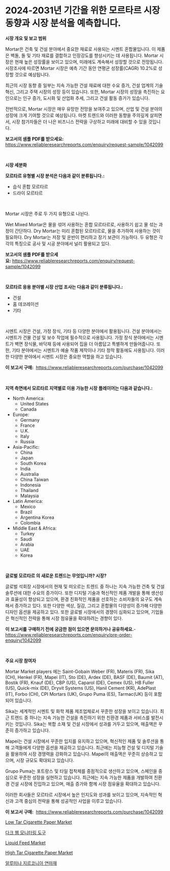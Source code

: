 <p><h1>2024-2031년 기간을 위한 모르타르 시장 동향과 시장 분석을 예측합니다.</h1></p><p><strong>시장 개요 및 보고 범위</strong></p>
<p><p>Mortar은 건축 및 건설 분야에서 중요한 재료로 사용되는 시멘트 혼합물입니다. 이 제품은 벽돌, 돌 및 기타 재료를 결합하고 인장강도를 향상시키는 데 사용됩니다. Mortar 시장은 현재 높은 성장률을 보이고 있으며, 미래에도 계속해서 성장할 것으로 전망됩니다. 시장조사에 따르면 Mortar 시장은 예측 기간 동안 연평균 성장률(CAGR) 10.2%로 성장할 것으로 예상됩니다.</p><p>최근의 시장 동향 중 일부는 지속 가능한 건설 재료에 대한 수요 증가, 건설 업계의 기술 혁신, 그리고 주택 시장의 성장 등이 있습니다. 또한, Mortar 시장의 성장을 촉진하는 요인으로는 인구 증가, 도시화 및 산업화 추세, 그리고 건설 활동 증가가 있습니다.</p><p>전반적으로, Mortar 시장은 매우 유망한 전망을 보여주고 있으며, 산업 및 건설 분야의 성장에 크게 기여할 것으로 예상됩니다. 마켓 트렌드와 이러한 동향을 주의깊게 살피면서, 시장 참가자들은 더 나은 비즈니스 전략을 구상하고 미래에 대비할 수 있을 것입니다.</p></p>
<p><strong>보고서의 샘플 PDF를 받으세요:</strong> <a href="https://www.reliableresearchreports.com/enquiry/request-sample/1042099">https://www.reliableresearchreports.com/enquiry/request-sample/1042099</a></p>
<p>&nbsp;</p>
<p><strong>시장 세분화</strong></p>
<p><strong>모르타르 유형별 시장 분석은 다음과 같이 분류됩니다.:</strong></p>
<p><ul><li>습식 혼합 모르타르</li><li>드라이 모르타르</li></ul></p>
<p>&nbsp;</p>
<p><p>Mortar 시장은 주로 두 가지 유형으로 나뉜다. </p><p>Wet Mixed Mortar은 물을 섞어 사용하는 혼합 모르타르로, 사용하기 쉽고 물 섞는 과정이 간단하다. Dry Mortar는 미리 혼합된 모르타르로, 물을 추가하여 사용하는 것이 필요하다. Dry Mortar는 저장 및 운반이 편리하고 장기 보관이 가능하다. 두 유형은 각각의 특징으로 공사 및 시공 분야에서 널리 활용되고 있다.</p></p>
<p><strong>보고서의 샘플 PDF를 받으세요:</strong>&nbsp;<a href="https://www.reliableresearchreports.com/enquiry/request-sample/1042099">https://www.reliableresearchreports.com/enquiry/request-sample/1042099</a></p>
<p>&nbsp;</p>
<p><strong> 모르타르 응용 분야별 시장 산업 조사는 다음과 같이 분류됩니다.:</strong></p>
<p><ul><li>건설</li><li>홈 데코레이션</li><li>기타</li></ul></p>
<p>&nbsp;</p>
<p><p>시멘트 시장은 건설, 가정 장식, 기타 등 다양한 분야에서 활용됩니다. 건설 분야에서는 시멘트가 건물 건설 및 보수 작업에 필수적으로 사용됩니다. 가정 장식 분야에서는 시멘트가 벽면 장식물, 바닥재 등에 사용되어 집을 더 아름답고 특별하게 만들어줍니다. 또한, 기타 분야에서는 시멘트가 예술 작품 제작이나 기타 창작 활동에도 사용됩니다. 이러한 다양한 분야에서 시멘트 시장은 중요한 역할을 하고 있습니다.</p></p>
<p><strong>이 보고서 구매:</strong>&nbsp; <a href="https://www.reliableresearchreports.com/purchase/1042099">https://www.reliableresearchreports.com/purchase/1042099</a></p>
<p>&nbsp;</p>
<p><strong>지역 측면에서 모르타르 지역별로 이용 가능한 시장 플레이어는 다음과 같습니다.:</strong></p>
<p><ul>
    <li>
        North America:
        <ul>
            <li>United States</li>
            <li>Canada</li>
        </ul>
    </li>
    <li>
        Europe:
        <ul>
            <li>Germany</li>
            <li>France</li>
            <li>U.K.</li>
            <li>Italy</li>
            <li>Russia</li>
        </ul>
    </li>
    <li>
        Asia-Pacific:
        <ul>
            <li>China</li>
            <li>Japan</li>
            <li>South Korea</li>
            <li>India</li>
            <li>Australia</li>
            <li>China Taiwan</li>
            <li>Indonesia</li>
            <li>Thailand</li>
            <li>Malaysia</li>
        </ul>
    </li>
    <li>
        Latin America:
        <ul>
            <li>Mexico</li>
            <li>Brazil</li>
            <li>Argentina Korea</li>
            <li>Colombia</li>
        </ul>
    </li>
    <li>
        Middle East & Africa:
        <ul>
            <li>Turkey</li>
            <li>Saudi</li>
            <li>Arabia</li>
            <li>UAE</li>
            <li>Korea</li>
        </ul>
    </li>
    </ul></p>
<p>&nbsp;</p>
<p><strong>글로벌 모르타르 의 새로운 트렌드는 무엇입니까? 시장?</strong></p>
<p><p>글로벌 석회장 시장에서의 현재 및 떠오르는 트렌드 중 하나는 지속 가능한 건축 및 건설 솔루션에 대한 수요의 증가이다. 또한 디지털 기술과 혁신적인 제품 개발을 통해 생산성과 효율성이 향상되고 있으며, 환경 친화적인 제품을 선호하는 소비자들의 요구도 계속해서 증가하고 있다. 또한 다양한 색상, 질감, 그리고 혼합물의 다양성이 증가해 다양한 디자인 옵션을 제공하고 있다. 또한 글로벌 시장에서의 경쟁이 심화되고 있으며, 기업들은 혁신적인 전략을 통해 시장 점유율을 확대하려는 경향이 있다.</p></p>
<p><strong>이 보고서를 구매하기 전에 궁금한 점이 있으면 문의하거나 공유하세요.</strong>- <a href="https://www.reliableresearchreports.com/enquiry/pre-order-enquiry/1042099">https://www.reliableresearchreports.com/enquiry/pre-order-enquiry/1042099</a></p>
<p>&nbsp;</p>
<p><strong>주요 시장 참여자</strong></p>
<p><p>Mortar Market players 에는 Saint-Gobain Weber (FR), Materis (FR), Sika (CH), Henkel (FR), Mapei (IT), Sto (DE), Ardex (DE), BASF (DE), Baumit (AT), Bostik (FR), Knauf (DE), CBP (US), Caparol (DE), Cemex (US), HB Fuller (US), Quick-mix (DE), Dryvit Systems (US), Hanil Cement (KR), AdePlast (IT), Forbo (CH), CPI Mortars (UK), Grupo Puma (ES), Tarmac(UK) 등이 포함되어 있습니다. </p><p>Sika는 세계적인 시멘트 및 화학 제품 제조업체로서 꾸준한 성장을 보이고 있습니다. 최근 트렌드 중 하나는 지속 가능한 건설을 촉진하기 위한 친환경 제품과 서비스를 발전시키는 것입니다. Sika는 복합 소재 및 건설 시장에서 성과를 거두고 있으며, 매출액은 꾸준히 증가하고 있습니다. </p><p>Mapei는 건설 시장에서 꾸준한 입지를 유지하고 있으며, 혁신적인 제품 및 솔루션을 통해 고객들에게 다양한 옵션을 제공하고 있습니다. 최근에는 지능형 건설 및 디지털 기술을 활용하여 시장 경쟁력을 강화하고 있습니다. Mapei의 매출액은 꾸준히 상승하고 있으며, 시장 규모도 확대되고 있습니다.</p><p>Grupo Puma는 포트랑스 및 타일 접착제를 중점적으로 생산하고 있으며, 스페인을 중심으로 꾸준한 성장을 실현하고 있습니다. 최근에는 지속 가능한 제품을 개발하여 친환경 건설 시장에 진입하고 있으며, 매출 증가와 함께 시장 점유율을 확대하고 있습니다. </p><p>이러한 회사들은 모르타르 시장에서 높은 인지도와 성과를 보이고 있으며, 지속적인 혁신과 고객 중심의 전략을 통해 성공적인 사업을 이루고 있습니다.</p></p>
<p><strong>이 보고서 구매:</strong>&nbsp;&nbsp;<a href="https://www.reliableresearchreports.com/purchase/1042099">https://www.reliableresearchreports.com/purchase/1042099</a></p>
<p><p><a href="https://github.com/marloy8/Market-Research-Report-List-3/blob/main/low-tar-cigarette-paper-market.md">Low Tar Cigarette Paper Market</a></p><p><a href="https://github.com/oajzkywllm460/Market-Research-Report-List-1/blob/main/24736576623.md">다크 웹 모니터링 도구</a></p><p><a href="https://issuu.com/reportprime-2/docs/liquid-feed-market-size-2030.pptx">Liquid Feed Market</a></p><p><a href="https://github.com/jj19131/Market-Research-Report-List-2/blob/main/high-tar-cigarette-paper-market.md">High Tar Cigarette Paper Market</a></p><p><a href="https://medium.com/@wallacbahrtyinger567686/%EC%95%8C%EB%A3%A8%EB%AF%B8%EB%82%98-%EC%A7%80%EB%A5%B4%EC%BD%94%EB%8B%88%EC%95%84-%EC%97%B0%EB%A7%88%EC%9E%AC-%EC%8B%9C%EC%9E%A5-%EC%8B%9C%EC%9E%A5-%EC%A0%90%EC%9C%A0%EC%9C%A8-%EC%8B%9C%EC%9E%A5-%EB%8F%99%ED%96%A5-%EB%B0%8F-%EB%AF%B8%EB%9E%98-%EC%84%B1%EC%9E%A5-%ED%83%90%EA%B5%AC-0b7aa68a55db">알루미나 지르코니아 연마재</a></p></p>

